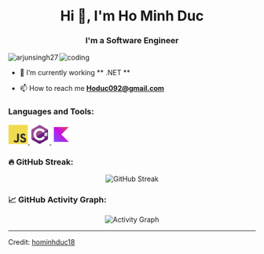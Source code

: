 <h1 align="center">Hi 👋, I'm 	Ho Minh Duc</h1>
<h3 align="center">I'm a Software Engineer</h3>
<img align="right" alt="coding" width="400px" src="https://media2.giphy.com/media/v1.Y2lkPTc5MGI3NjExN2IxYjczNjMxZTE4YTlmMjkxNGVhZGNkY2E2Zjk1NTA4MmNkMGJhNiZlcD12MV9pbnRlcm5hbF9naWZzX2dpZklkJmN0PWc/qgQUggAC3Pfv687qPC/giphy.gif">
<p align="left"> <img src="https://komarev.com/ghpvc/?username=arjunsingh27&amp;label=Profile%20views&amp;color=0e75b6&amp;style=flat" alt="arjunsingh27"> </p>
<ul>
<li>
<p>🌱 I’m currently working ** .NET **</p>
</li>
<li>
<p>📫 How to reach me <strong><a href="mailto:Hoduc092@gmail.com">Hoduc092@gmail.com</a></strong></p>
</li>
</ul>
<h3 align="left">Languages and Tools:</h3>
<p align="left">
  <a href="https://developer.mozilla.org/en-US/docs/Web/JavaScript" target="_blank" rel="noreferrer">
    <img src="https://raw.githubusercontent.com/devicons/devicon/master/icons/javascript/javascript-original.svg" alt="javascript" width="40" height="40">
  </a>
  <a href="https://learn.microsoft.com/en-us/dotnet/csharp/" target="_blank" rel="noreferrer">
    <img src="https://raw.githubusercontent.com/devicons/devicon/master/icons/csharp/csharp-original.svg" alt="csharp" width="40" height="40">
  </a>
  <a href="https://kotlinlang.org/" target="_blank" rel="noreferrer">
    <img src="https://raw.githubusercontent.com/devicons/devicon/master/icons/kotlin/kotlin-original.svg" alt="kotlin" width="40" height="40">
  </a>
</p>
<h3 align="left">🔥 GitHub Streak:</h3>
<p align="center">
  <img src="https://streak-stats.demolab.com?user=hominhduc18&theme=radical&hide_border=false" alt="GitHub Streak" />
</p>
<h3 align="left">📈 GitHub Activity Graph:</h3>
<p align="center">
  <img src="https://github-readme-activity-graph.vercel.app/graph?username=hominhduc18&theme=radical" alt="Activity Graph">
</p>
<hr>
<p>Credit: <a href="https://github.com/hominhduc18">hominhduc18</a>
</p> 
